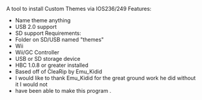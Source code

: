 A tool to install Custom Themes via IOS236/249
Features:
- Name theme anything
- USB 2.0 support
- SD support
Requirements:
- Folder on SD/USB named "themes"
- Wii
- Wii/GC Controller
- USB or SD storage device
- HBC 1.0.8 or greater installed
- Based off of CleaRip by Emu\_Kidid
- I would like to thank Emu\_Kidid for the great ground work he did without it I would not
- have been able to make this program .